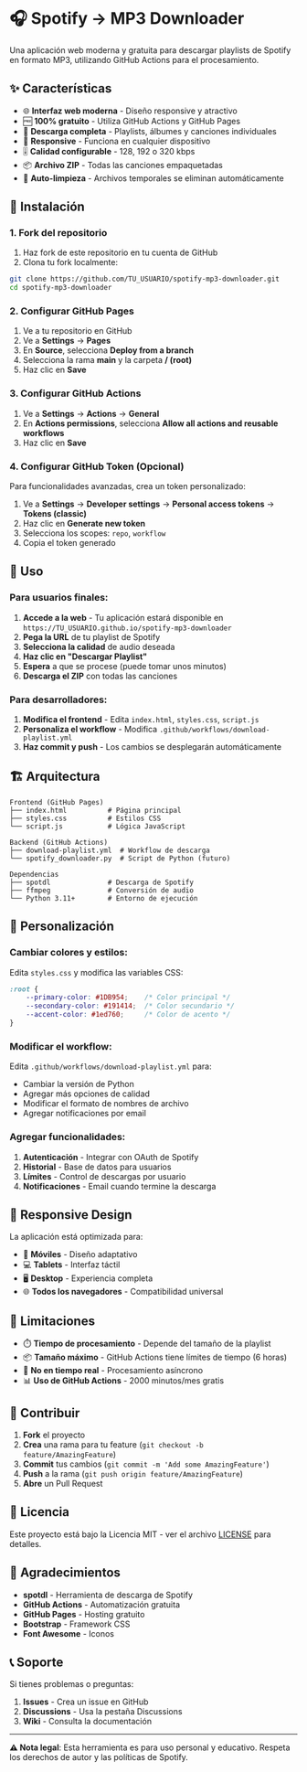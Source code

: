 # 🎧 Spotify → MP3 Downloader

Una aplicación web moderna y gratuita para descargar playlists de Spotify en formato MP3, utilizando GitHub Actions para el procesamiento.

## ✨ Características

- 🌐 **Interfaz web moderna** - Diseño responsive y atractivo
- 🆓 **100% gratuito** - Utiliza GitHub Actions y GitHub Pages
- 🎵 **Descarga completa** - Playlists, álbumes y canciones individuales
- 📱 **Responsive** - Funciona en cualquier dispositivo
- 🎚️ **Calidad configurable** - 128, 192 o 320 kbps
- 📦 **Archivo ZIP** - Todas las canciones empaquetadas
- 🧹 **Auto-limpieza** - Archivos temporales se eliminan automáticamente

## 🚀 Instalación

### 1. Fork del repositorio

1. Haz fork de este repositorio en tu cuenta de GitHub
2. Clona tu fork localmente:
```bash
git clone https://github.com/TU_USUARIO/spotify-mp3-downloader.git
cd spotify-mp3-downloader
```

### 2. Configurar GitHub Pages

1. Ve a tu repositorio en GitHub
2. Ve a **Settings** → **Pages**
3. En **Source**, selecciona **Deploy from a branch**
4. Selecciona la rama **main** y la carpeta **/ (root)**
5. Haz clic en **Save**

### 3. Configurar GitHub Actions

1. Ve a **Settings** → **Actions** → **General**
2. En **Actions permissions**, selecciona **Allow all actions and reusable workflows**
3. Haz clic en **Save**

### 4. Configurar GitHub Token (Opcional)

Para funcionalidades avanzadas, crea un token personalizado:

1. Ve a **Settings** → **Developer settings** → **Personal access tokens** → **Tokens (classic)**
2. Haz clic en **Generate new token**
3. Selecciona los scopes: `repo`, `workflow`
4. Copia el token generado

## 🎯 Uso

### Para usuarios finales:

1. **Accede a la web** - Tu aplicación estará disponible en `https://TU_USUARIO.github.io/spotify-mp3-downloader`
2. **Pega la URL** de tu playlist de Spotify
3. **Selecciona la calidad** de audio deseada
4. **Haz clic en "Descargar Playlist"**
5. **Espera** a que se procese (puede tomar unos minutos)
6. **Descarga el ZIP** con todas las canciones

### Para desarrolladores:

1. **Modifica el frontend** - Edita `index.html`, `styles.css`, `script.js`
2. **Personaliza el workflow** - Modifica `.github/workflows/download-playlist.yml`
3. **Haz commit y push** - Los cambios se desplegarán automáticamente

## 🏗️ Arquitectura

```
Frontend (GitHub Pages)
├── index.html          # Página principal
├── styles.css          # Estilos CSS
└── script.js           # Lógica JavaScript

Backend (GitHub Actions)
├── download-playlist.yml  # Workflow de descarga
└── spotify_downloader.py  # Script de Python (futuro)

Dependencias
├── spotdl              # Descarga de Spotify
├── ffmpeg              # Conversión de audio
└── Python 3.11+        # Entorno de ejecución
```

## 🔧 Personalización

### Cambiar colores y estilos:

Edita `styles.css` y modifica las variables CSS:

```css
:root {
    --primary-color: #1DB954;    /* Color principal */
    --secondary-color: #191414;  /* Color secundario */
    --accent-color: #1ed760;     /* Color de acento */
}
```

### Modificar el workflow:

Edita `.github/workflows/download-playlist.yml` para:

- Cambiar la versión de Python
- Agregar más opciones de calidad
- Modificar el formato de nombres de archivo
- Agregar notificaciones por email

### Agregar funcionalidades:

1. **Autenticación** - Integrar con OAuth de Spotify
2. **Historial** - Base de datos para usuarios
3. **Límites** - Control de descargas por usuario
4. **Notificaciones** - Email cuando termine la descarga

## 📱 Responsive Design

La aplicación está optimizada para:

- 📱 **Móviles** - Diseño adaptativo
- 💻 **Tablets** - Interfaz táctil
- 🖥️ **Desktop** - Experiencia completa
- 🌐 **Todos los navegadores** - Compatibilidad universal

## 🚨 Limitaciones

- ⏱️ **Tiempo de procesamiento** - Depende del tamaño de la playlist
- 📦 **Tamaño máximo** - GitHub Actions tiene límites de tiempo (6 horas)
- 🔄 **No en tiempo real** - Procesamiento asíncrono
- 📊 **Uso de GitHub Actions** - 2000 minutos/mes gratis

## 🤝 Contribuir

1. **Fork** el proyecto
2. **Crea** una rama para tu feature (`git checkout -b feature/AmazingFeature`)
3. **Commit** tus cambios (`git commit -m 'Add some AmazingFeature'`)
4. **Push** a la rama (`git push origin feature/AmazingFeature`)
5. **Abre** un Pull Request

## 📄 Licencia

Este proyecto está bajo la Licencia MIT - ver el archivo [LICENSE](LICENSE) para detalles.

## 🙏 Agradecimientos

- **spotdl** - Herramienta de descarga de Spotify
- **GitHub Actions** - Automatización gratuita
- **GitHub Pages** - Hosting gratuito
- **Bootstrap** - Framework CSS
- **Font Awesome** - Iconos

## 📞 Soporte

Si tienes problemas o preguntas:

1. **Issues** - Crea un issue en GitHub
2. **Discussions** - Usa la pestaña Discussions
3. **Wiki** - Consulta la documentación

---

**⚠️ Nota legal**: Esta herramienta es para uso personal y educativo. Respeta los derechos de autor y las políticas de Spotify.
